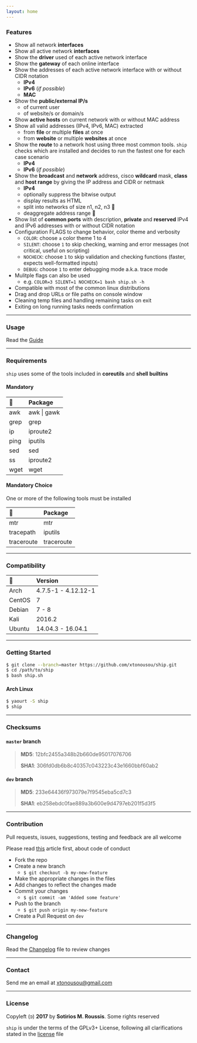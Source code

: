 ```yaml
---
layout: home
---
```


### [](#header-3) Features

* Show all network **interfaces**
* Show all active network **interfaces**
* Show the **driver** used of each active network interface
* Show the **gateway** of each online interface
* Show the addresses of each active network interface with or without CIDR notation
  * **IPv4**
  * **IPv6** (*if possible*)
  * **MAC**
* Show the **public/external IP/s**
  * of current user
  * of website/s or domain/s
* Show **active hosts** on current network with or without MAC address
* Show all valid addresses (IPv4, IPv6, MAC) extracted
  * from **file** or multiple **files** at once
  * from **website** or multiple **websites** at once
* Show the **route** to a network host using three most common tools. `ship` checks which are installed and decides to run the fastest one for each case scenario
  * **IPv4**
  * **IPv6** (*if possible*)
* Show the **broadcast** and **network** address, cisco **wildcard** mask, **class** and **host range** by giving the IP address and CIDR or netmask
  * **IPv4**
  * optionally suppress the bitwise output
  * display results as HTML
  * split into networks of size n1, n2, n3 :construction:
  * deaggregate address range :construction:
* Show list of **common ports** with description, **private** and **reserved** IPv4 and IPv6 addresses with or without CIDR notation
* Configuration FLAGS to change behavior, color theme and verbosity
  * `COLOR`: choose `a` color theme 1 to 4
  * `SILENT`: choose `1` to skip checking, warning and error messages (not critical, useful on scripting)
  * `NOCHECK`: choose `1` to skip validation and checking functions (faster, expects well-formatted inputs)
  * `DEBUG`: choose `1` to enter debugging mode a.k.a. trace mode
* Mulitple flags can also be used
  * e.g. `COLOR=3 SILENT=1 NOCHECK=1 bash ship.sh -h`
* Compatible with most of the common linux distributions
* Drag and drop URLs or file paths on console window
* Cleaning temp files and handling remaining tasks on exit
* Exiting on long running tasks needs confirmation

---      

### [](#header-3) Usage

Read the [Guide](guide)

---

### [](#header-3) Requirements

`ship` uses some of the tools included in **coreutils** and **shell builtins**

#### [](#header-4) Mandatory

 🔧   | Package      
:-----|:-------------
 awk  | awk \| gawk  
 grep | grep         
 ip   | iproute2     
 ping | iputils      
 sed  | sed          
 ss   | iproute2     
 wget | wget         

#### [](#header-4) Mandatory Choice

One or more of the following tools must be installed

 🔧         | Package      
:-----------|:-------------
 mtr        | mtr          
 tracepath  | iputils      
 traceroute | traceroute   

---

### [](#header-3) Compatibility

 🐧     | Version             
:-------|:--------------------
 Arch   | 4.7.5-1 - 4.12.12-1 
 CentOS | 7                   
 Debian | 7 - 8               
 Kali   | 2016.2              
 Ubuntu | 14.04.3 - 16.04.1   

---

### [](#header-3) Getting Started

```bash
$ git clone --branch=master https://github.com/xtonousou/ship.git
$ cd /path/to/ship
$ bash ship.sh
```

#### [](#header-4) Arch Linux

```bash
$ yaourt -S ship
$ ship
```

---

### [](#header-3) Checksums

#### `master` branch

> **MD5**: 12bfc2455a348b2b660de95017076706
>
> **SHA1**: 306fd0db6b8c40357c043223c43e1660bbf60ab2

#### `dev` branch

> **MD5**: 233e64436f973079e7f9545eba5cd7c3
>
> **SHA1**: eb258ebdc0fae889a3b600e9d4797eb201f5d3f5

---

### [](#header-3) Contribution

Pull requests, issues, suggestions, testing and feedback are all welcome

Please read [this](contributing) article first, about code of conduct

* Fork the repo
* Create a new branch
  * `$ git checkout -b my-new-feature`
* Make the appropriate changes in the files
* Add changes to reflect the changes made
* Commit your changes
  * `$ git commit -am 'Added some feature'`
* Push to the branch
  * `$ git push origin my-new-feature`
* Create a Pull Request on `dev`

---

### [](#header-3) Changelog

Read the [Changelog](changelog) file to review changes

---

### [](#header-3) Contact

Send me an email at [xtonousou@gmail.com](mailto:xtonousou@gmail.com)

----

### [](#header-3) License

Copyleft (&#8580;) **2017** by **Sotirios M. Roussis**. Some rights reserved


`ship` is under the terms of the GPLv3+ License, following all clarifications stated in the [license](license.md) file
